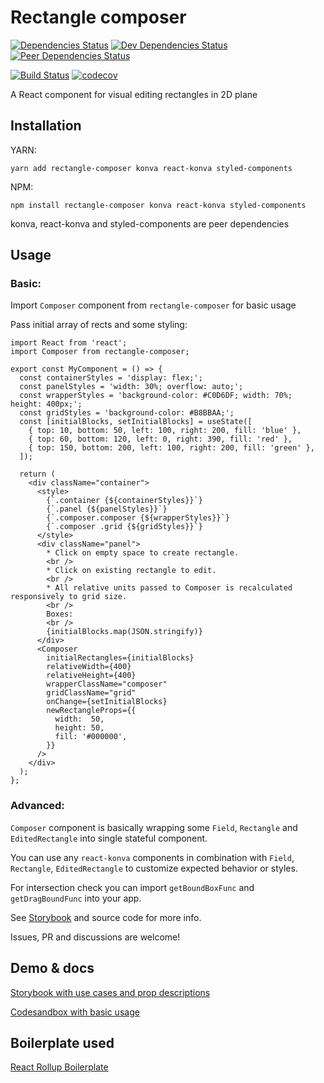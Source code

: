 # Rectangle composer

[![Dependencies Status](https://david-dm.org/regulyarniy/rectangle-composer.svg)](https://david-dm.org/psychobolt/react-rollup-boilerplate)
[![Dev Dependencies Status](https://david-dm.org/regulyarniy/rectangle-composer/dev-status.svg)](https://david-dm.org/psychobolt/react-rollup-boilerplate?type=dev)
[![Peer Dependencies Status](https://david-dm.org/regulyarniy/rectangle-composer/peer-status.svg)](https://david-dm.org/psychobolt/react-rollup-boilerplate?type=peer)

[![Build Status](https://travis-ci.org/regulyarniy/rectangle-composer.svg?branch=master)](https://travis-ci.org/psychobolt/react-rollup-boilerplate)
[![codecov](https://codecov.io/gh/regulyarniy/rectangle-composer/branch/master/graph/badge.svg)](https://codecov.io/gh/psychobolt/react-rollup-boilerplate)

A React component for visual editing rectangles in 2D plane

## Installation

YARN:

`yarn add rectangle-composer konva react-konva styled-components`

NPM: 

`npm install rectangle-composer konva react-konva styled-components`


konva, react-konva and styled-components are peer dependencies

## Usage

### Basic:

Import `Composer` component from `rectangle-composer` for basic usage

Pass initial array of rects and some styling:

```
import React from 'react';
import Composer from rectangle-composer;

export const MyComponent = () => {
  const containerStyles = 'display: flex;';
  const panelStyles = 'width: 30%; overflow: auto;';
  const wrapperStyles = 'background-color: #C0D6DF; width: 70%; height: 400px;';
  const gridStyles = 'background-color: #B8BBAA;';
  const [initialBlocks, setInitialBlocks] = useState([
    { top: 10, bottom: 50, left: 100, right: 200, fill: 'blue' },
    { top: 60, bottom: 120, left: 0, right: 390, fill: 'red' },
    { top: 150, bottom: 200, left: 100, right: 200, fill: 'green' },
  ]);

  return (
    <div className="container">
      <style>
        {`.container {${containerStyles}}`}
        {`.panel {${panelStyles}}`}
        {`.composer.composer {${wrapperStyles}}`}
        {`.composer .grid {${gridStyles}}`}
      </style>
      <div className="panel">
        * Click on empty space to create rectangle.
        <br />
        * Click on existing rectangle to edit.
        <br />
        * All relative units passed to Composer is recalculated responsively to grid size.
        <br />
        Boxes:
        <br />
        {initialBlocks.map(JSON.stringify)}
      </div>
      <Composer
        initialRectangles={initialBlocks}
        relativeWidth={400}
        relativeHeight={400}
        wrapperClassName="composer"
        gridClassName="grid"
        onChange={setInitialBlocks}
        newRectangleProps={{
          width:  50,
          height: 50,
          fill: '#000000',
        }}
      />
    </div>
  );
};
```

### Advanced:

`Composer` component is basically wrapping some `Field`, `Rectangle` and `EditedRectangle` into single stateful component.

You can use any `react-konva` components in combination with `Field`, `Rectangle`, `EditedRectangle` to customize expected behavior or styles.

For intersection check you can import `getBoundBoxFunc` and `getDragBoundFunc` into your app.

See [Storybook](https://regulyarniy.github.io/rectangle-composer/) and source code for more info.

Issues, PR and discussions are welcome!

## Demo & docs

[Storybook with use cases and prop descriptions](https://regulyarniy.github.io/rectangle-composer/)

[Codesandbox with basic usage](https://codesandbox.io/s/rectangle-composer-7lfi4)

## Boilerplate used

[React Rollup Boilerplate](https://github.com/psychobolt/react-rollup-boilerplate)
